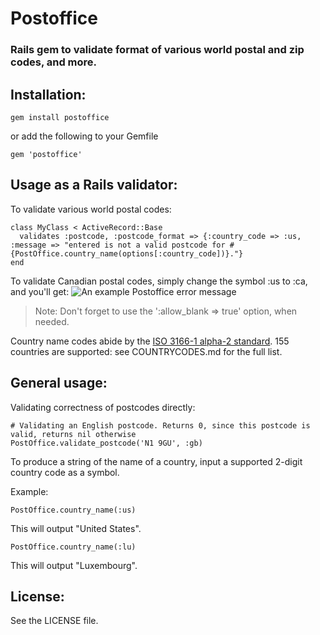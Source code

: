 Postoffice
==========

### Rails gem to validate format of various world postal and zip codes, and more.

Installation:
-------------
	gem install postoffice

or add the following to your Gemfile

	gem 'postoffice'

Usage as a Rails validator:
---------------------------
To validate various world postal codes:

	class MyClass < ActiveRecord::Base
	  validates :postcode, :postcode_format => {:country_code => :us, :message => "entered is not a valid postcode for #{PostOffice.country_name(options[:country_code])}."}
	end

To validate Canadian postal codes, simply change the symbol :us to :ca, and you'll get:
![An example Postoffice error message](http://i.imgur.com/3ed7b.png "An example Postoffice error message")

> Note: Don't forget to use the ':allow_blank => true' option, when needed.

Country name codes abide by the [ISO 3166-1 alpha-2 standard](http://en.wikipedia.org/wiki/ISO_3166-1_alpha-2). 155 countries are supported: see COUNTRYCODES.md for the full list.

General usage:
--------------
Validating correctness of postcodes directly:
	
	# Validating an English postcode. Returns 0, since this postcode is valid, returns nil otherwise
	PostOffice.validate_postcode('N1 9GU', :gb)

To produce a string of the name of a country, input a supported 2-digit country code as a symbol.

Example:

	PostOffice.country_name(:us)

This will output "United States".

	PostOffice.country_name(:lu)

This will output "Luxembourg".

License:
--------
See the LICENSE file.